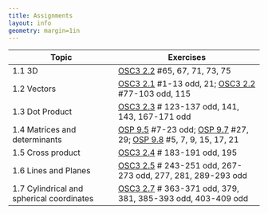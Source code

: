 ```yaml
---
title: Assignments
layout: info
geometry: margin=1in
---
```


|Topic|Exercises|
|-----|---------|
| 1.1 3D | [OSC3 2.2](https://openstax.org/books/calculus-volume-3/pages/2-2-vectors-in-three-dimensions) #65, 67, 71, 73, 75 |
| 1.2 Vectors | [OSC3 2.1](https://openstax.org/books/calculus-volume-3/pages/2-1-vectors-in-the-plane) #1-13 odd, 21; [OSC3 2.2](https://openstax.org/books/calculus-volume-3/pages/2-2-vectors-in-three-dimensions) #77-103 odd, 115 |
| 1.3 Dot Product | [OSC3 2.3](https://openstax.org/books/calculus-volume-3/pages/2-3-the-dot-product) # 123-137 odd, 141, 143, 167-171 odd|
| 1.4 Matrices and determinants | [OSP 9.5](https://openstax.org/books/precalculus/pages/9-5-matrices-and-matrix-operations) #7-23 odd; [OSP 9.7](https://openstax.org/books/precalculus/pages/9-7-solving-systems-with-inverses) #27, 29; [OSP 9.8](https://openstax.org/books/precalculus/pages/9-8-solving-systems-with-cramers-rule) #5, 7, 9, 15, 17, 21|
| 1.5 Cross product | [OSC3 2.4](https://openstax.org/books/calculus-volume-3/pages/2-4-the-cross-product) # 183-191 odd, 195 |
| 1.6 Lines and Planes | [OSC3 2.5](https://openstax.org/books/calculus-volume-3/pages/2-5-equations-of-lines-and-planes-in-space) # 243-251 odd, 267-273 odd, 277, 281, 289-293 odd |
| 1.7 Cylindrical and spherical coordinates | [OSC3 2.7](https://openstax.org/books/calculus-volume-3/pages/2-7-cylindrical-and-spherical-coordinates) # 363-371 odd, 379, 381, 385-393 odd, 403-409 odd|
